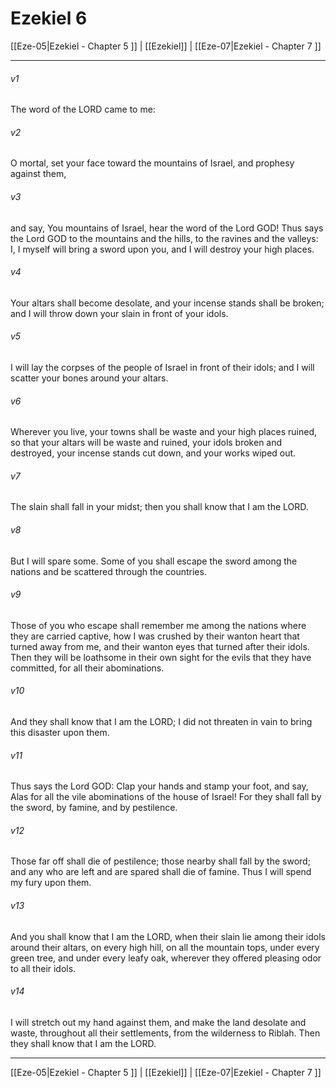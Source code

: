 # Ezekiel 6

[[Eze-05|Ezekiel - Chapter 5 ]] | [[Ezekiel]] | [[Eze-07|Ezekiel - Chapter 7 ]]
***

###### v1
The word of the LORD came to me:
###### v2
O mortal, set your face toward the mountains of Israel, and prophesy against them,
###### v3
and say, You mountains of Israel, hear the word of the Lord GOD! Thus says the Lord GOD to the mountains and the hills, to the ravines and the valleys: I, I myself will bring a sword upon you, and I will destroy your high places.
###### v4
Your altars shall become desolate, and your incense stands shall be broken; and I will throw down your slain in front of your idols.
###### v5
I will lay the corpses of the people of Israel in front of their idols; and I will scatter your bones around your altars.
###### v6
Wherever you live, your towns shall be waste and your high places ruined, so that your altars will be waste and ruined, your idols broken and destroyed, your incense stands cut down, and your works wiped out.
###### v7
The slain shall fall in your midst; then you shall know that I am the LORD.
###### v8
But I will spare some. Some of you shall escape the sword among the nations and be scattered through the countries.
###### v9
Those of you who escape shall remember me among the nations where they are carried captive, how I was crushed by their wanton heart that turned away from me, and their wanton eyes that turned after their idols. Then they will be loathsome in their own sight for the evils that they have committed, for all their abominations.
###### v10
And they shall know that I am the LORD; I did not threaten in vain to bring this disaster upon them.
###### v11
Thus says the Lord GOD: Clap your hands and stamp your foot, and say, Alas for all the vile abominations of the house of Israel! For they shall fall by the sword, by famine, and by pestilence.
###### v12
Those far off shall die of pestilence; those nearby shall fall by the sword; and any who are left and are spared shall die of famine. Thus I will spend my fury upon them.
###### v13
And you shall know that I am the LORD, when their slain lie among their idols around their altars, on every high hill, on all the mountain tops, under every green tree, and under every leafy oak, wherever they offered pleasing odor to all their idols.
###### v14
I will stretch out my hand against them, and make the land desolate and waste, throughout all their settlements, from the wilderness to Riblah. Then they shall know that I am the LORD.

***

[[Eze-05|Ezekiel - Chapter 5 ]] | [[Ezekiel]] | [[Eze-07|Ezekiel - Chapter 7 ]]
